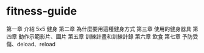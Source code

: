 # fitness-guide
第一章 介紹 5x5 健身
第二章 為什麼要用這種健身方式
第三章 使用的健身器具
第四章 動作示範影片、圖片
第五章 訓練計畫和訓練計錄
第六章 飲食
第七章 予防受傷、deload、reload
